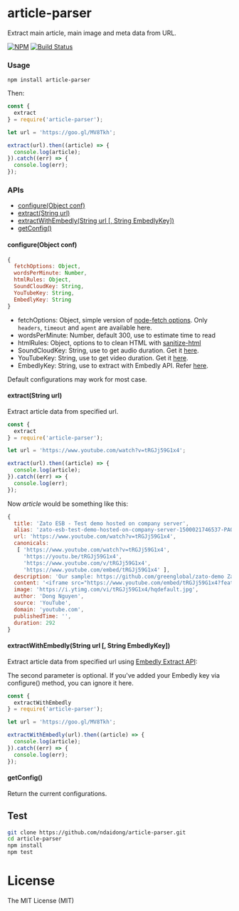 # article-parser
Extract main article, main image and meta data from URL.

[![NPM](https://badge.fury.io/js/article-parser.svg)](https://badge.fury.io/js/article-parser)
[![Build Status](https://gitlab.com/ndaidong/article-parser/badges/dev/build.svg)](https://gitlab.com/ndaidong/article-parser/pipelines)


### Usage

```
npm install article-parser
```

Then:

```js
const {
  extract
} = require('article-parser');

let url = 'https://goo.gl/MV8Tkh';

extract(url).then((article) => {
  console.log(article);
}).catch((err) => {
  console.log(err);
});
```

### APIs

 - [configure(Object conf)](#configureobject-conf)
 - [extract(String url)](#extractstring-url)
 - [extractWithEmbedly(String url [, String EmbedlyKey])](#extractwithembedlystring-url--string-embedlykey)
 - [getConfig()](#getconfig)


#### configure(Object conf)

```js
{
  fetchOptions: Object,
  wordsPerMinute: Number,
  htmlRules: Object,
  SoundCloudKey: String,
  YouTubeKey: String,
  EmbedlyKey: String
}
```

- fetchOptions: Object, simple version of [node-fetch options](https://www.npmjs.com/package/node-fetch#options). Only `headers`, `timeout` and `agent` are available here.
- wordsPerMinute: Number, default 300, use to estimate time to read
- htmlRules: Object, options to to clean HTML with [sanitize-html](https://www.npmjs.com/package/sanitize-html#what-are-the-default-options)
- SoundCloudKey: String, use to get audio duration. Get it [here](https://developers.soundcloud.com/).
- YouTubeKey: String, use to get video duration. Get it [here](https://console.developers.google.com/).
- EmbedlyKey: String, use to extract with Embedly API. Refer [here](http://docs.embed.ly/docs/extract).

Default configurations may work for most case.


#### extract(String url)

Extract article data from specified url.

```js
const {
  extract
} = require('article-parser');

let url = 'https://www.youtube.com/watch?v=tRGJj59G1x4';

extract(url).then((article) => {
  console.log(article);
}).catch((err) => {
  console.log(err);
});
```

Now *article* would be something like this:

```js
{
  title: 'Zato ESB - Test demo hosted on company server',
  alias: 'zato-esb-test-demo-hosted-on-company-server-1500021746537-PAQXw8IYcU',
  url: 'https://www.youtube.com/watch?v=tRGJj59G1x4',
  canonicals:
   [ 'https://www.youtube.com/watch?v=tRGJj59G1x4',
     'https://youtu.be/tRGJj59G1x4',
     'https://www.youtube.com/v/tRGJj59G1x4',
     'https://www.youtube.com/embed/tRGJj59G1x4' ],
  description: 'Our sample: https://github.com/greenglobal/zato-demo Zato homepage: https://zato.io Tutorial: "Zato — a powerful Python-based ESB solution for your SOA" http...',
  content: '<iframe src="https://www.youtube.com/embed/tRGJj59G1x4?feature=oembed" frameborder="0" allowfullscreen></iframe>',
  image: 'https://i.ytimg.com/vi/tRGJj59G1x4/hqdefault.jpg',
  author: 'Dong Nguyen',
  source: 'YouTube',
  domain: 'youtube.com',
  publishedTime: '',
  duration: 292
}

```

#### extractWithEmbedly(String url [, String EmbedlyKey])

Extract article data from specified url using [Embedly Extract API](http://embed.ly/extract):

The second parameter is optional. If you've added your Embedly key via configure() method, you can ignore it here.

```js
const {
  extractWithEmbedly
} = require('article-parser');

let url = 'https://goo.gl/MV8Tkh';

extractWithEmbedly(url).then((article) => {
  console.log(article);
}).catch((err) => {
  console.log(err);
});
```


#### getConfig()

Return the current configurations.


## Test

```bash
git clone https://github.com/ndaidong/article-parser.git
cd article-parser
npm install
npm test
```

# License

The MIT License (MIT)
